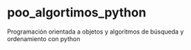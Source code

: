 # poo_algortimos_python
Programación orientada a objetos y algoritmos de búsqueda y ordenamiento con python
